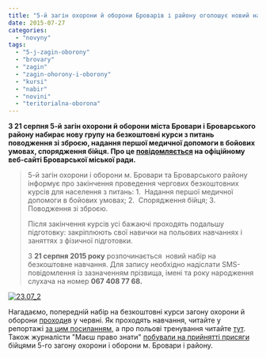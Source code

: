 ```yaml
---
title: "5-й загін охорони й оборони Броварів і району оголошує новий набір слухачів на курси"
date: 2015-07-27
categories: 
  - "novyny"
tags: 
  - "5-j-zagin-oborony"
  - "brovary"
  - "zagin"
  - "zagin-ohorony-i-oborony"
  - "kursi"
  - "nabir"
  - "novini"
  - "teritorialna-oborona"
---
```


**З 21 серпня 5-й загін охорони й оборони міста Бровари і Броварського району набирає нову групу на безкоштовні курси з питань поводження зі зброєю, надання першої медичної допомоги в бойових умовах, спорядження бійця. Про це [повідомляється](http://brovary-rada.gov.ua/5-i-zag%D1%96n-oboroni-m-brovari-%D1%96-brovarskogo-raionu-nabira%D1%94-novu-grupu-dlya-navchannya) на офіційному веб-сайті Броварської міської ради.**

> 5-й загін охорони і оборони м. Бровари та Броварського району інформує про закінчення проведення чергових безкоштовних курсів для населення з питань: 1.  Надання першої медичної допомоги в бойових умовах; 2.  Спорядження бійця; 3.  Поводження зі зброєю.
> 
> Після закінчення курсів усі бажаючі проходять подальшу підготовку: закріплюють свої навички на польових навчаннях і заняттях з фізичної підготовки.
> 
> З **21 серпня 2015 року** розпочинається  новий набір на безкоштовне навчання. Для запису необхідно надіслати SМS-повідомлення із зазначенням прізвища, імені та року народження слухача на номер **067 408 77 68.**

[![23.07_2](https://mpz.brovary.org/wp-content/uploads/2015/07/23.07_2.jpg)](https://mpz.brovary.org/wp-content/uploads/2015/07/23.07_2.jpg)

Нагадаємо, попередній набір на безкоштовні курси загону охорони й оборони [проходи](http://brovary.kiev.ua/bezkoshtovn%D1%96-kursi-dlya-naselennya-z-pitan-nadannya-persho%D1%97-medichno%D1%97-dopomogi-%D1%96-povodzhennya-z%D1%96-zbr)в у червні. Як проходять навчання, читайте у репортажі [за цим посиланням](https://mpz.brovary.org/bud-gotoviy-zahistiti-sebe-brovarchan-zaproshuyut-na-bezkoshtovni-kursi-z-vognevoyi/), а про польові тренування читайте [тут](https://mpz.brovary.org/batalyon-brovari-prosit-vognyu-i-lyudey/). Також журналісти "Маєш право знати" [побували на прийнятті присяги](https://mpz.brovary.org/dobrovoltsi-batalyonu-brovari-urochisto-priynyali-prisyagu/) бійцями 5-го загону охорони і оборони м. Бровари і району.
